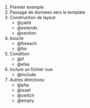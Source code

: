 1. Premier exemple
2. Passage de donnees vers le template
3. Construction de layout
    - @yield
    - @extends
    - @section
4. boucle
    - @foreach
    - @for
5. Condition
    - @if
    - @else
6. Inclure un fichier vue:
    - @include
7. Autres directives:
    - @php
    - @isset
    - @switch
    - @empty

